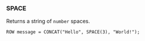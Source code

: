 <!--
This is generated by ESQL's AbstractFunctionTestCase. Do no edit it. See ../README.md for how to regenerate it.
-->

### SPACE
Returns a string of `number` spaces.

```
ROW message = CONCAT("Hello", SPACE(3), "World!");
```
